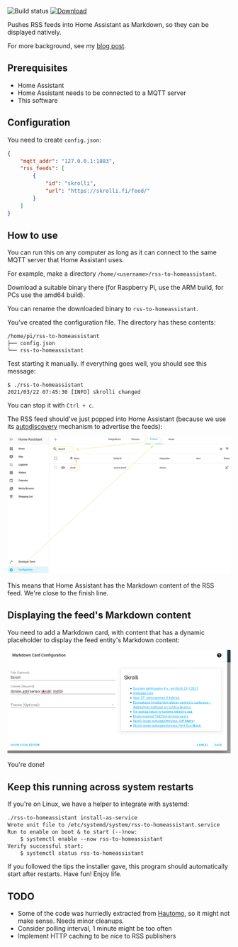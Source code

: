 ![Build status](https://github.com/joonas-fi/rss-to-homeassistant/workflows/Build/badge.svg)
[![Download](https://img.shields.io/github/downloads/joonas-fi/rss-to-homeassistant/total.svg?style=for-the-badge)](https://github.com/joonas-fi/rss-to-homeassistant/releases)

Pushes RSS feeds into Home Assistant as Markdown, so they can be displayed natively.

For more background, see my [blog post](https://joonas.fi/2020/08/displaying-rss-feed-with-home-assistant/).


Prerequisites
-------------

- Home Assistant
- Home Assistant needs to be connected to a MQTT server
- This software


Configuration
-------------

You need to create `config.json`:

```json
{
	"mqtt_addr": "127.0.0.1:1883",
	"rss_feeds": [
		{
			"id": "skrolli",
			"url": "https://skrolli.fi/feed/"
		}
	]
}
```


How to use
----------

You can run this on any computer as long as it can connect to the same MQTT server that Home Assistant uses.

For example, make a directory `/home/<username>/rss-to-homeassistant`.

Download a suitable binary there (for Raspberry Pi, use the ARM build, for PCs use the amd64 build).

You can rename the downloaded binary to `rss-to-homeassistant`.

You've created the configuration file. The directory has these contents:

```
/home/pi/rss-to-homeassistant
├── config.json
└── rss-to-homeassistant
```

Test starting it manually. If everything goes well, you should see this message:

```console
$ ./rss-to-homeassistant
2021/03/22 07:45:30 [INFO] skrolli changed
```

You can stop it with `Ctrl + c`.

The RSS feed should've just popped into Home Assistant (because we use its
[autodiscovery](https://www.home-assistant.io/docs/mqtt/discovery/) mechanism to advertise the feeds):

![](docs/home-assistant-entity.png)

This means that Home Assistant has the Markdown content of the RSS feed. We're close to the finish line.


Displaying the feed's Markdown content
--------------------------------------

You need to add a Markdown card, with content that has a dynamic placeholder to display the feed
entity's Markdown content:

![](docs/home-assistant-markdown-card.png)

You're done!


Keep this running across system restarts
----------------------------------------

If you're on Linux, we have a helper to integrate with systemd:

```console
./rss-to-homeassistant install-as-service
Wrote unit file to /etc/systemd/system/rss-to-homeassistant.service
Run to enable on boot & to start (--)now:
	$ systemctl enable --now rss-to-homeassistant
Verify successful start:
	$ systemctl status rss-to-homeassistant
```

If you followed the tips the installer gave, this program should automatically start after restarts.
Have fun! Enjoy life.


TODO
----

- Some of the code was hurriedly extracted from [Hautomo](https://github.com/function61/hautomo), so it
  might not make sense. Needs minor cleanups.
- Consider polling interval, 1 minute might be too often
- Implement HTTP caching to be nice to RSS publishers
